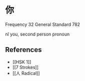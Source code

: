 # 你
Frequency 32
General Standard 782

nǐ
you, second person pronoun

## References
- [[HSK 1]]
- [[7 Strokes]]
- [[人 Radical]]